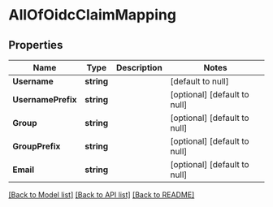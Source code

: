 # AllOfOidcClaimMapping

## Properties
Name | Type | Description | Notes
------------ | ------------- | ------------- | -------------
**Username** | **string** |  | [default to null]
**UsernamePrefix** | **string** |  | [optional] [default to null]
**Group** | **string** |  | [optional] [default to null]
**GroupPrefix** | **string** |  | [optional] [default to null]
**Email** | **string** |  | [optional] [default to null]

[[Back to Model list]](../README.md#documentation-for-models) [[Back to API list]](../README.md#documentation-for-api-endpoints) [[Back to README]](../README.md)

